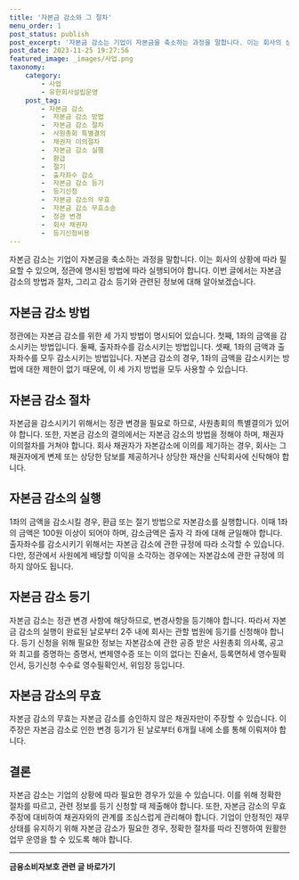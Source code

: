 ```yaml
---
title: '자본금 감소와 그 절차'
menu_order: 1
post_status: publish
post_excerpt: '자본금 감소는 기업이 자본금을 축소하는 과정을 말합니다. 이는 회사의 상황에 따라 필요할 수 있으며, 정관에 명시된 방법에 따라 실행되어야 합니다. 이번 글에서는 자본금 감소의 방법과 절차, 그리고 감소 등기와 관련된 정보에 대해 알아보겠습니다.'
post_date: 2023-11-25 19:27:56
featured_image: _images/사업.png
taxonomy:
    category:
        - 사업
        - 유한회사설립운영
    post_tag:
        - 자본금 감소
        -  자본금 감소 방법
        -  자본금 감소 절차
        -  사원총회 특별결의
        -  채권자 이의절차
        -  자본금 감소 실행
        -  환급
        -  절기
        -  출자좌수 감소
        -  자본금 감소 등기
        -  등기신청
        -  자본금 감소의 무효
        -  자본금 감소 무효소송
        -  정관 변경
        -  회사 채권자
        -  등기신청비용
---
```



자본금 감소는 기업이 자본금을 축소하는 과정을 말합니다. 이는 회사의 상황에 따라 필요할 수 있으며, 정관에 명시된 방법에 따라 실행되어야 합니다. 이번 글에서는 자본금 감소의 방법과 절차, 그리고 감소 등기와 관련된 정보에 대해 알아보겠습니다.

## 자본금 감소 방법

정관에는 자본금 감소를 위한 세 가지 방법이 명시되어 있습니다. 첫째, 1좌의 금액을 감소시키는 방법입니다. 둘째, 출자좌수를 감소시키는 방법입니다. 셋째, 1좌의 금액과 출자좌수를 모두 감소시키는 방법입니다. 자본금 감소의 경우, 1좌의 금액을 감소시키는 방법에 대한 제한이 없기 때문에, 이 세 가지 방법을 모두 사용할 수 있습니다.

## 자본금 감소 절차

자본금을 감소시키기 위해서는 정관 변경을 필요로 하므로, 사원총회의 특별결의가 있어야 합니다. 또한, 자본금 감소의 결의에서는 자본금 감소의 방법을 정해야 하며, 채권자 이의절차를 거쳐야 합니다. 회사 채권자가 자본감소에 이의를 제기하는 경우, 회사는 그 채권자에게 변제 또는 상당한 담보를 제공하거나 상당한 재산을 신탁회사에 신탁해야 합니다.

## 자본금 감소의 실행

1좌의 금액을 감소시킬 경우, 환급 또는 절기 방법으로 자본감소를 실행합니다. 이때 1좌의 금액은 100원 이상이 되어야 하며, 감소금액은 출자 각 좌에 대해 균일해야 합니다. 출자좌수를 감소시키기 위해서는 자본금 감소에 관한 규정에 따라 소각할 수 있습니다. 다만, 정관에서 사원에게 배당할 이익을 소각하는 경우에는 자본감소에 관한 규정에 의하지 않아도 됩니다.

## 자본금 감소 등기

자본금 감소는 정관 변경 사항에 해당하므로, 변경사항을 등기해야 합니다. 따라서 자본금 감소의 실행이 완료된 날로부터 2주 내에 회사는 관할 법원에 등기를 신청해야 합니다. 등기 신청을 위해 필요한 정보는 자본감소에 관한 공증 받은 사원총회 의사록, 공고와 최고를 증명하는 증명서, 변제영수증 또는 이의 없다는 진술서, 등록면허세 영수필확인서, 등기신청 수수료 영수필확인서, 위임장 등입니다.

## 자본금 감소의 무효

자본금 감소의 무효는 자본금 감소를 승인하지 않은 채권자만이 주장할 수 있습니다. 이 주장은 자본금 감소로 인한 변경 등기가 된 날로부터 6개월 내에 소를 통해 이뤄져야 합니다.

## 결론

자본금 감소는 기업의 상황에 따라 필요한 경우가 있을 수 있습니다. 이를 위해 정확한 절차를 따르고, 관련 정보를 등기 신청할 때 제출해야 합니다. 또한, 자본금 감소의 무효 주장에 대비하여 채권자와의 관계를 조심스럽게 관리해야 합니다. 기업이 안정적인 재무 상태를 유지하기 위해 자본금 감소가 필요한 경우, 정확한 절차를 따라 진행하여 원활한 업무 운영을 할 수 있도록 해야 합니다.
<!-- wp:separator -->
<hr class="wp-block-separator has-alpha-channel-opacity"/>
<!-- /wp:separator -->

<!-- wp:group {"backgroundColor":"base","layout":{"type":"constrained"}} -->
<div class="wp-block-group has-base-background-color has-background"><!-- wp:paragraph {"align":"center","fontSize":"medium"} -->
<p class="has-text-align-center has-large-font-size"><strong>금융소비자보호 관련 글 바로가기</strong></p>
<!-- /wp:paragraph -->


<!-- wp:latest-posts
{"categories":[{"id":12706,"count":19,"description":"","link":"https://uknowlaw.com/category/%ea%b8%88%ec%9c%b5%ec%86%8c%eb%b9%84%ec%9e%90%eb%b3%b4%ed%98%b8/","name":"금융소비자보호","slug":"금융소비자보호","taxonomy":"category","parent":0,"meta":[],"_links":{"self":[{"href":"https://uknowlaw.com/wp-json/wp/v2/categories/12706"}],"collection":[{"href":"https://uknowlaw.com/wp-json/wp/v2/categories"}],"about":[{"href":"https://uknowlaw.com/wp-json/wp/v2/taxonomies/category"}],"wp:post_type":[{"href":"https://uknowlaw.com/wp-json/wp/v2/posts?categories=12706"}],"curies":[{"name":"wp","href":"https://api.w.org/{rel}","templated":true}]}}],"postsToShow":100,"excerptLength":28,"postLayout":"grid","columns":2,"featuredImageAlign":"left","featuredImageSizeSlug":"large","fontSize":"small"} /--></div>
<!-- /wp:group -->